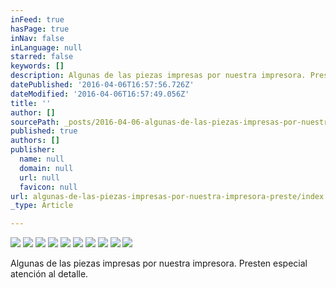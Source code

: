 ```yaml
---
inFeed: true
hasPage: true
inNav: false
inLanguage: null
starred: false
keywords: []
description: Algunas de las piezas impresas por nuestra impresora. Presten especial atención al detalle.
datePublished: '2016-04-06T16:57:56.726Z'
dateModified: '2016-04-06T16:57:49.056Z'
title: ''
author: []
sourcePath: _posts/2016-04-06-algunas-de-las-piezas-impresas-por-nuestra-impresora-preste.md
published: true
authors: []
publisher:
  name: null
  domain: null
  url: null
  favicon: null
url: algunas-de-las-piezas-impresas-por-nuestra-impresora-preste/index.html
_type: Article

---
```

![](https://the-grid-user-content.s3-us-west-2.amazonaws.com/a38669d3-7f53-45aa-8167-838180ce5c25.jpg)
![](https://the-grid-user-content.s3-us-west-2.amazonaws.com/396c745b-9abb-46e3-b104-38211c98b0eb.jpg)
![](https://the-grid-user-content.s3-us-west-2.amazonaws.com/8528ff1a-dc22-4286-99fa-917fa46bbee9.jpg)
![](https://the-grid-user-content.s3-us-west-2.amazonaws.com/c3b71440-0e3f-451e-8e6f-6210aa4aebe2.jpg)
![](https://the-grid-user-content.s3-us-west-2.amazonaws.com/aeb85d29-b2fa-4055-9a7d-5bd1acc779a3.jpg)
![](https://the-grid-user-content.s3-us-west-2.amazonaws.com/f2a217fc-2ce8-4865-b92d-e852d91be34a.jpg)
![](https://the-grid-user-content.s3-us-west-2.amazonaws.com/3f1a08fa-4243-471d-bb3f-9d463a0f1190.jpg)
![](https://the-grid-user-content.s3-us-west-2.amazonaws.com/dd9253ad-654a-44bf-91fb-9f47ffb8fb22.jpg)
![](https://the-grid-user-content.s3-us-west-2.amazonaws.com/c0e9b3da-97a6-4881-b586-3c3902b8aa7a.jpg)
![](https://the-grid-user-content.s3-us-west-2.amazonaws.com/f5e6ecc9-6d3e-4c2f-85a5-445c62821510.jpg)

Algunas de las piezas impresas por nuestra impresora. Presten especial atención al detalle.